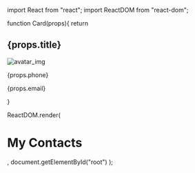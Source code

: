 import React from "react";
import ReactDOM from "react-dom";

<!-- Create a Card function that will be the componet that will serve as base to render the data.
select the props.name (the na of the props have to be the same in the component and and in the component function)  -->
function Card(props){
  return <div>
  <h2>{props.title}</h2>
  <img
    src={props.img}
    alt="avatar_img"
  />
  <p>{props.phone}</p>
  <p>{props.email}</p>
  </div>
}

ReactDOM.render(
  <div>
    <h1>My Contacts</h1>
    <!-- Each Card component have the props and the correspondant value the wants to be render on it -->
    <Card  
    title="Beyonce"
    img = "https://blackhistorywall.files.wordpress.com/2010/02/picture-device-independent-bitmap-119.jpg"
    phone="+123 456 789"
    email="b@beyonce.com"
    />  
    <Card 
    title="Jack Bauer"
    img="https://pbs.twimg.com/profile_images/625247595825246208/X3XLea04_400x400.jpg"
    phone="+987 654 321"
    email="jack@nowhere.com"
     />
    <Card 
      title="Chuck Norris"
      img="https://i.pinimg.com/originals/e3/94/47/e39447de921955826b1e498ccf9a39af.png"
      phone="+918 372 574"
      email="gmail@chucknorris.com"
    />

  </div>,
  document.getElementById("root")
);